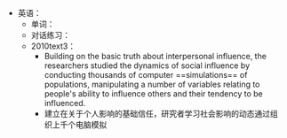 - 英语：
	- 单词：
	- 对话练习：
	- 2010text3：
		- Building on the basic truth about interpersonal influence, the researchers studied the dynamics of social influence by conducting thousands of computer ==simulations== of populations, manipulating a number of variables relating to people's ability to influence others and their tendency to be influenced.
		- 建立在关于个人影响的基础信任，研究者学习社会影响的动态通过组织上千个电脑模拟